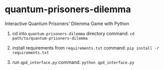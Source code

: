 # quantum-prisoners-dilemma
Interactive Quantum Prisoners' Dilemma Game with Python

1. cd into `quantum-prisoners-dilemma` directory
    command: `cd path/to/quantum-prisoners-dilemma`
    
2. install requirements from `requirements.txt`
    command: `pip install -r requirements.txt`
    
3. run `qpd_interface.py`
    command: `python qpd_interface.py`
